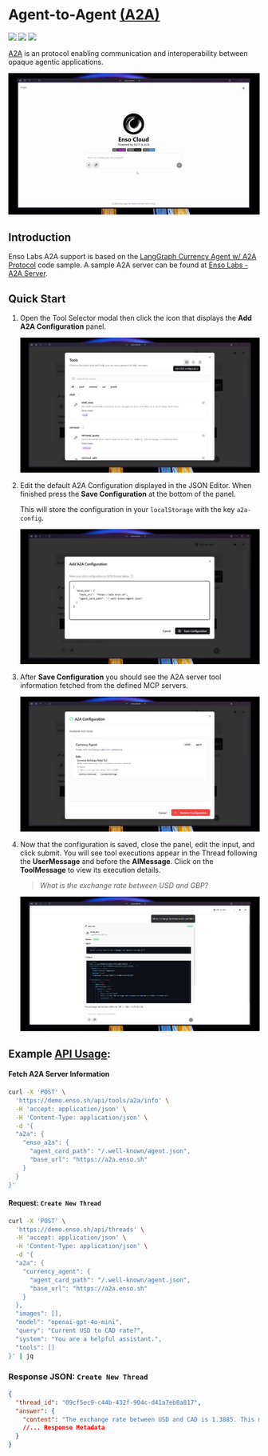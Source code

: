 # Agent-to-Agent [(A2A)](https://github.com/enso-labs/a2a-langgraph)

<a href="https://discord.com/invite/QRfjg4YNzU"><img src="https://img.shields.io/badge/Join-Discord-purple"></a>
<a href="https://demo.enso.sh/api"><img src="https://img.shields.io/badge/View-API Docs-blue"></a>
<a href="https://enso.sh/socials"><img src="https://img.shields.io/badge/Follow-Social-black"></a>

[A2A](https://github.com/google/A2A?tab=readme-ov-file#conceptual-overview) is an protocol enabling communication and interoperability between opaque agentic applications.

![Landing Page](https://github.com/ryaneggz/static/blob/main/enso/a2a-enable.gif?raw=true)

## Introduction

Enso Labs A2A support is based on the [LangGraph Currency Agent w/ A2A Protocol](https://github.com/google/A2A/tree/main/samples/python/agents/langgraph#langgraph-currency-agent-with-a2a-protocol) code sample. A sample A2A server can be found at [Enso Labs - A2A Server](https://github.com/enso-labs/a2a-langgraph). 

## Quick Start

1. Open the Tool Selector modal then click the icon that displays the **Add A2A Configuration** panel.

    ![Configure A2A](https://github.com/ryaneggz/static/blob/main/enso/open-a2a.png?raw=true)

2. Edit the default A2A Configuration displayed in the JSON Editor. When finished press the **Save Configuration** at the bottom of the panel.  
    
    This will store the configuration in your `localStorage` with the key `a2a-config`.  

    ![Edit Configuration](https://github.com/ryaneggz/static/blob/main/enso/a2a-editor.png?raw=true)

3. After **Save Configuration** you should see the A2A server tool information fetched from the defined MCP servers.

    ![A2A Info](https://github.com/ryaneggz/static/blob/main/enso/a2a-info.png?raw=true) 

4. Now that the configuration is saved, close the panel, edit the input, and click submit. You will see tool executions appear in the Thread following the **UserMessage** and before the **AIMessage**. Click on the **ToolMessage** to view its execution details.

	> *What is the exchange rate between USD and GBP?*

    ![A2A Tool Execution](https://github.com/ryaneggz/static/blob/main/enso/a2a-tool.png?raw=true)  

## Example [API Usage](https://demo.enso.sh/api#/Thread/Create_New_Thread_api_threads_post):

#### Fetch A2A Server Information

```bash
curl -X 'POST' \
  'https://demo.enso.sh/api/tools/a2a/info' \
  -H 'accept: application/json' \
  -H 'Content-Type: application/json' \
  -d '{
  "a2a": {
    "enso_a2a": {
      "agent_card_path": "/.well-known/agent.json",
      "base_url": "https://a2a.enso.sh"
    }
  }
}'
```

#### Request: `Create New Thread`

```bash
curl -X 'POST' \
  'https://demo.enso.sh/api/threads' \
  -H 'accept: application/json' \
  -H 'Content-Type: application/json' \
  -d '{
  "a2a": {
    "currency_agent": {
      "agent_card_path": "/.well-known/agent.json",
      "base_url": "https://a2a.enso.sh"
    }
  },
  "images": [],
  "model": "openai-gpt-4o-mini",
  "query": "Current USD to CAD rate?",
  "system": "You are a helpful assistant.",
  "tools": []
}' | jq
```

### Response JSON: `Create New Thread`

```json
{
  "thread_id": "09cf5ec9-c44b-432f-904c-d41a7eb8a817",
  "answer": {
    "content": "The exchange rate between USD and CAD is 1.3885. This means that 1 USD is equivalent to 1.3885 CAD.",
    //... Response Metadata
  }
}
```
